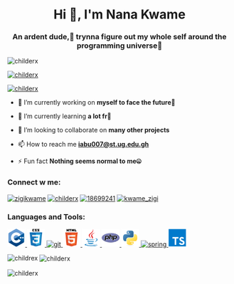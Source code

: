 <h1 align="center">Hi 👋, I'm Nana Kwame </h1>
<h3 align="center">An ardent dude,🙂 trynna figure out my whole self around the programming universe🙂</h3>

<p align="left"> <img src="https://komarev.com/ghpvc/?username=kwamezigi&label=Profile%20views&color=0e75b6&style=flat" alt="childerx" /> </p>

<p align="left"> <a href="https://github.com/ryo-ma/github-profile-trophy"><img src="https://github-profile-trophy.vercel.app/?username=kwamezigi" alt="childerx" /></a> </p>

<p align="left"> <a href="https://twitter.com/zigikwame" target="blank"><img src="https://img.shields.io/twitter/follow/zigikwame?logo=twitter&style=for-the-badge" alt="childerx" /></a> </p>

- 🔭 I’m currently working on **myself to face the future🥱**

- 🌱 I’m currently learning **a lot fr🙂**

- 👯 I’m looking to collaborate on **many other projects**

- 📫 How to reach me **iabu007@st.ug.edu.gh**

- ⚡ Fun fact **Nothing seems normal to me🤐**

<h3 align="left">Connect w me:</h3>
<p align="left">
<a href="https://twitter.com/zigikwame" target="blank"><img align="center" src="https://raw.githubusercontent.com/rahuldkjain/github-profile-readme-generator/master/src/images/icons/Social/twitter.svg" alt="zigikwame" height="30" width="40" /></a>
<a href="https://linkedin.com/in/kwame zigi" target="blank"><img align="center" src="https://raw.githubusercontent.com/rahuldkjain/github-profile-readme-generator/master/src/images/icons/Social/linked-in-alt.svg" alt="childerx" height="30" width="40" /></a>
<a href="https://stackoverflow.com/users/18699241" target="blank"><img align="center" src="https://raw.githubusercontent.com/rahuldkjain/github-profile-readme-generator/master/src/images/icons/Social/stack-overflow.svg" alt="18699241" height="30" width="40" /></a>
<a href="https://instagram.com/kwame_zigi" target="blank"><img align="center" src="https://raw.githubusercontent.com/rahuldkjain/github-profile-readme-generator/master/src/images/icons/Social/instagram.svg" alt="kwame_zigi" height="30" width="40" /></a>
</p>

<h3 align="left">Languages and Tools:</h3>
<p align="left"> <a href="https://www.w3schools.com/cpp/" target="_blank" rel="noreferrer"> <img src="https://raw.githubusercontent.com/devicons/devicon/master/icons/cplusplus/cplusplus-original.svg" alt="cplusplus" width="40" height="40"/> </a> <a href="https://www.w3schools.com/css/" target="_blank" rel="noreferrer"> <img src="https://raw.githubusercontent.com/devicons/devicon/master/icons/css3/css3-original-wordmark.svg" alt="css3" width="40" height="40"/> </a> <a href="https://git-scm.com/" target="_blank" rel="noreferrer"> <img src="https://www.vectorlogo.zone/logos/git-scm/git-scm-icon.svg" alt="git" width="40" height="40"/> </a> <a href="https://www.w3.org/html/" target="_blank" rel="noreferrer"> <img src="https://raw.githubusercontent.com/devicons/devicon/master/icons/html5/html5-original-wordmark.svg" alt="html5" width="40" height="40"/> </a> <a href="https://www.java.com" target="_blank" rel="noreferrer"> <img src="https://raw.githubusercontent.com/devicons/devicon/master/icons/java/java-original.svg" alt="java" width="40" height="40"/> </a> <a href="https://www.php.net" target="_blank" rel="noreferrer"> <img src="https://raw.githubusercontent.com/devicons/devicon/master/icons/php/php-original.svg" alt="php" width="40" height="40"/> </a> <a href="https://www.python.org" target="_blank" rel="noreferrer"> <img src="https://raw.githubusercontent.com/devicons/devicon/master/icons/python/python-original.svg" alt="python" width="40" height="40"/> </a> <a href="https://spring.io/" target="_blank" rel="noreferrer"> <img src="https://www.vectorlogo.zone/logos/springio/springio-icon.svg" alt="spring" width="40" height="40"/> </a> <a href="https://www.typescriptlang.org/" target="_blank" rel="noreferrer"> <img src="https://raw.githubusercontent.com/devicons/devicon/master/icons/typescript/typescript-original.svg" alt="typescript" width="40" height="40"/> </a> </p>

<p><img align="left" src="https://github-readme-stats.vercel.app/api/top-langs?username=childerx&show_icons=true&locale=en&layout=compact" alt="childrex" /></p>

<p>&nbsp;<img align="center" src="https://github-readme-stats.vercel.app/api?username=childerx&show_icons=true&locale=en" alt="childerx" /></p>

<p><img align="center" src="https://github-readme-streak-stats.herokuapp.com/?user=childerx&" alt="childerx" /></p>
